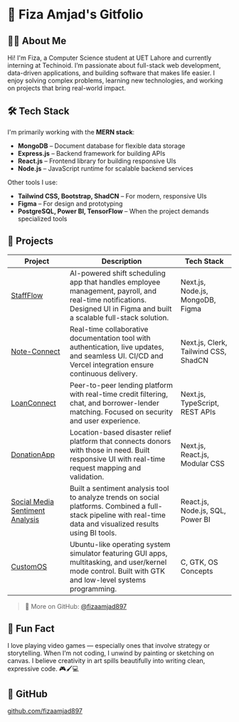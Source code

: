 # 🌟 Fiza Amjad's Gitfolio

## 👩‍💻 About Me
Hi! I'm Fiza, a Computer Science student at UET Lahore and currently interning at Techinoid. I’m passionate about full-stack web development, data-driven applications, and building software that makes life easier. I enjoy solving complex problems, learning new technologies, and working on projects that bring real-world impact.

## 🛠️ Tech Stack

I'm primarily working with the **MERN stack**:
- **MongoDB** – Document database for flexible data storage
- **Express.js** – Backend framework for building APIs
- **React.js** – Frontend library for building responsive UIs
- **Node.js** – JavaScript runtime for scalable backend services

Other tools I use:
- **Tailwind CSS, Bootstrap, ShadCN** – For modern, responsive UIs
- **Figma** – For design and prototyping
- **PostgreSQL, Power BI, TensorFlow** – When the project demands specialized tools

## 📂 Projects

| Project | Description | Tech Stack |
|--------|-------------|------------|
| [StaffFlow](https://github.com/fizaamjad897/StaffFlow) | AI-powered shift scheduling app that handles employee management, payroll, and real-time notifications. Designed UI in Figma and built a scalable full-stack solution. | Next.js, Node.js, MongoDB, Figma |
| [Note-Connect](https://github.com/fizaamjad897/SELabFP) | Real-time collaborative documentation tool with authentication, live updates, and seamless UI. CI/CD and Vercel integration ensure continuous delivery. | Next.js, Clerk, Tailwind CSS, ShadCN |
| [LoanConnect](https://github.com/fizaamjad897/LoanConnect) | Peer-to-peer lending platform with real-time credit filtering, chat, and borrower-lender matching. Focused on security and user experience. | Next.js, TypeScript, REST APIs |
| [DonationApp](https://github.com/fizaamjad897/DonationApp) | Location-based disaster relief platform that connects donors with those in need. Built responsive UI with real-time request mapping and validation. | Next.js, React.js, Modular CSS |
| [Social Media Sentiment Analysis](https://www.linkedin.com/posts/fiza-amjad-a74891271_dataanalytics-databasemanagement-socialmediaanalysis-activity-7199089710395191296-p9Ex?utm_source=share&utm_medium=member_ios&rcm=ACoAAEKEFbgB-xoYmpVnipk91DLaKSnQ5drwrM8) | Built a sentiment analysis tool to analyze trends on social platforms. Combined a full-stack pipeline with real-time data and visualized results using BI tools. | React.js, Node.js, SQL, Power BI |
| [CustomOS](https://www.linkedin.com/posts/fiza-amjad-a74891271_os-finalproject-learning-activity-7200403065198301185-6pex?utm_source=share&utm_medium=member_ios&rcm=ACoAAEKEFbgB-xoYmpVnipk91DLaKSnQ5drwrM8) | Ubuntu-like operating system simulator featuring GUI apps, multitasking, and user/kernel mode control. Built with GTK and low-level systems programming. | C, GTK, OS Concepts |

> 📌 More on GitHub: [@fizaamjad897](https://github.com/fizaamjad897)

## 🧠 Fun Fact
I love playing video games — especially ones that involve strategy or storytelling. When I’m not coding, I unwind by painting or sketching on canvas. I believe creativity in art spills beautifully into writing clean, expressive code. 🎮🖌️💻

## 🔗 GitHub
[github.com/fizaamjad897](https://github.com/fizaamjad897)
